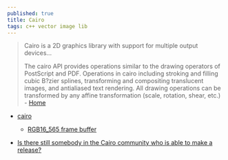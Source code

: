 ```yaml
---
published: true
title: Cairo
tags: c++ vector image lib
---
```

> Cairo is a 2D graphics library with support for multiple output devices...
>
> The cairo API provides operations similar to the drawing operators of PostScript and PDF. Operations in cairo including stroking and filling cubic B?zier splines, transforming and compositing translucent images, and antialiased text rendering. All drawing operations can be transformed by any affine transformation (scale, rotation, shear, etc.) - [Home](https://www.cairographics.org/)

- [cairo](https://www.cairographics.org/examples/)
	- [RGB16_565 frame buffer](https://developer.toradex.com/knowledge-base/framebuffer-linux)
    
- [Is there still somebody in the Cairo community who is able to make a release?](https://news.ycombinator.com/item?id=25076197)
